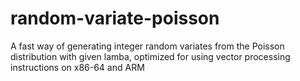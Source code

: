 # random-variate-poisson
A fast way of generating integer random variates from the Poisson distribution with given  lamba, optimized for using vector processing instructions on x86-64 and ARM
